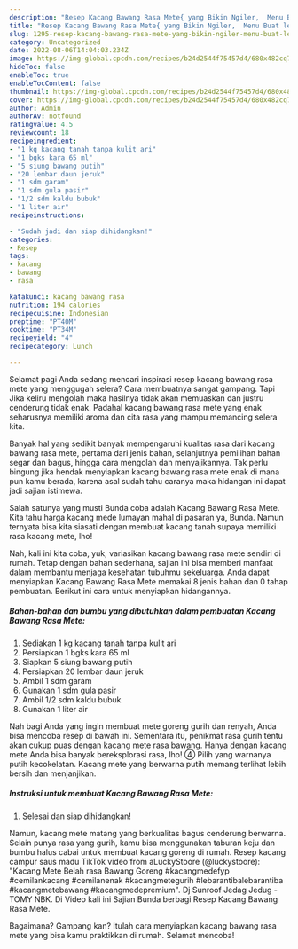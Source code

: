 ```yaml
---
description: "Resep Kacang Bawang Rasa Mete{ yang Bikin Ngiler,  Menu Buat lebaran"
title: "Resep Kacang Bawang Rasa Mete{ yang Bikin Ngiler,  Menu Buat lebaran"
slug: 1295-resep-kacang-bawang-rasa-mete-yang-bikin-ngiler-menu-buat-lebaran
category: Uncategorized
date: 2022-08-06T14:04:03.234Z
image: https://img-global.cpcdn.com/recipes/b24d2544f75457d4/680x482cq70/kacang-bawang-rasa-mete-foto-resep-utama.jpg
hideToc: false
enableToc: true
enableTocContent: false
thumbnail: https://img-global.cpcdn.com/recipes/b24d2544f75457d4/680x482cq70/kacang-bawang-rasa-mete-foto-resep-utama.jpg
cover: https://img-global.cpcdn.com/recipes/b24d2544f75457d4/680x482cq70/kacang-bawang-rasa-mete-foto-resep-utama.jpg
author: Admin
authorAv: notfound
ratingvalue: 4.5
reviewcount: 18
recipeingredient:
- "1 kg kacang tanah tanpa kulit ari"
- "1 bgks kara 65 ml"
- "5 siung bawang putih"
- "20 lembar daun jeruk"
- "1 sdm garam"
- "1 sdm gula pasir"
- "1/2 sdm kaldu bubuk"
- "1 liter air"
recipeinstructions:

- "Sudah jadi dan siap dihidangkan!"
categories:
- Resep
tags:
- kacang
- bawang
- rasa

katakunci: kacang bawang rasa 
nutrition: 194 calories
recipecuisine: Indonesian
preptime: "PT40M"
cooktime: "PT34M"
recipeyield: "4"
recipecategory: Lunch

---
```



Selamat pagi Anda sedang mencari inspirasi resep kacang bawang rasa mete yang menggugah selera? Cara membuatnya sangat gampang. Tapi Jika keliru mengolah maka hasilnya tidak akan memuaskan dan justru cenderung tidak enak. Padahal kacang bawang rasa mete yang enak seharusnya memiliki aroma dan cita rasa yang mampu memancing selera kita.


Banyak hal yang sedikit banyak mempengaruhi kualitas rasa dari kacang bawang rasa mete, pertama dari jenis bahan, selanjutnya pemilihan bahan segar dan bagus, hingga cara mengolah dan menyajikannya. Tak perlu bingung jika hendak menyiapkan kacang bawang rasa mete enak di mana pun kamu berada, karena asal sudah tahu caranya maka hidangan ini dapat jadi sajian istimewa.

Salah satunya yang musti Bunda coba adalah Kacang Bawang Rasa Mete. Kita tahu harga kacang mede lumayan mahal di pasaran ya, Bunda. Namun ternyata bisa kita siasati dengan membuat kacang tanah supaya memiliki rasa kacang mete, lho!


Nah, kali ini kita coba, yuk, variasikan kacang bawang rasa mete sendiri di rumah. Tetap dengan bahan sederhana, sajian ini bisa memberi manfaat dalam membantu menjaga kesehatan tubuhmu sekeluarga. Anda dapat menyiapkan Kacang Bawang Rasa Mete memakai 8 jenis bahan dan 0 tahap pembuatan. Berikut ini cara untuk menyiapkan hidangannya.

<!--inarticleads1-->

##### Bahan-bahan dan bumbu yang dibutuhkan dalam pembuatan Kacang Bawang Rasa Mete:

1. Sediakan 1 kg kacang tanah tanpa kulit ari
1. Persiapkan 1 bgks kara 65 ml
1. Siapkan 5 siung bawang putih
1. Persiapkan 20 lembar daun jeruk
1. Ambil 1 sdm garam
1. Gunakan 1 sdm gula pasir
1. Ambil 1/2 sdm kaldu bubuk
1. Gunakan 1 liter air


Nah bagi Anda yang ingin membuat mete goreng gurih dan renyah, Anda bisa mencoba resep di bawah ini. Sementara itu, penikmat rasa gurih tentu akan cukup puas dengan kacang mete rasa bawang. Hanya dengan kacang mete Anda bisa banyak bereksplorasi rasa, lho! ④ Pilih yang warnanya putih kecokelatan. Kacang mete yang berwarna putih memang terlihat lebih bersih dan menjanjikan. 

<!--inarticleads2-->

##### Instruksi untuk membuat Kacang Bawang Rasa Mete:


1. Selesai dan siap dihidangkan!

Namun, kacang mete matang yang berkualitas bagus cenderung berwarna. Selain punya rasa yang gurih, kamu bisa menggunakan taburan keju dan bumbu halus cabai untuk membuat kacang goreng di rumah. Resep kacang campur saus madu TikTok video from aLuckyStoore (@luckystoore): &#34;Kacang Mete Belah rasa Bawang Goreng #kacangmedefyp #cemilankacang #cemilanenak #kacangmetegurih #lebarantibalebarantiba #kacangmetebawang #kacangmedepremium&#34;. Dj Sunroof Jedag Jedug - TOMY NBK. Di Video kali ini Sajian Bunda berbagi Resep Kacang Bawang Rasa Mete. 

Bagaimana? Gampang kan? Itulah cara menyiapkan kacang bawang rasa mete yang bisa kamu praktikkan di rumah. Selamat mencoba!
